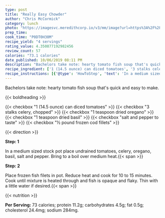 ```yaml
---
type: post
title: "Really Easy Chowder"
author: "Chris McCormick"
category: lunch
photo: "https://imagesvc.meredithcorp.io/v3/mm/image?url=https%3A%2F%2Fimages.media-allrecipes.com%2Fuserphotos%2F879235.jpg"
prep_time: 
cook_time: "P0DT0H30M"
recipe_yield: "4 servings"
rating_value: 4.350877192982456
review_count: 57
calories: "73.1 calories"
date_published: 10/06/2019 08:11 PM
description: "Bachelors take note: hearty tomato fish soup that's quick and easy to make."
recipe_ingredient: ['1 (14.5 ounce) can diced tomatoes', '3 stalks celery, chopped', '1 teaspoon dried oregano', '1 teaspoon dried basil', 'salt and pepper to taste', '½ pound frozen cod fillets']
recipe_instructions: [{'@type': 'HowToStep', 'text': 'In a medium sized stock pot place undrained tomatoes, celery, oregano, basil, salt and pepper.  Bring to a boil over medium heat.\n'}, {'@type': 'HowToStep', 'text': 'Place frozen fish filets in pot.  Reduce heat and cook for 10 to 15 minutes.  Cook until mixture is heated through and fish is opaque and flaky.  Thin with a little water if desired.\n'}]
---
```


Bachelors take note: hearty tomato fish soup that's quick and easy to make. 

{{< boldheading >}}

{{< checkbox "1 (14.5 ounce) can diced tomatoes" >}}
{{< checkbox "3 stalks celery, chopped" >}}
{{< checkbox "1 teaspoon dried oregano" >}}
{{< checkbox "1 teaspoon dried basil" >}}
{{< checkbox "salt and pepper to taste" >}}
{{< checkbox "½ pound frozen cod fillets" >}}


{{< direction >}}

**Step: 1**

In a medium sized stock pot place undrained tomatoes, celery, oregano, basil, salt and pepper.  Bring to a boil over medium heat.{{< span >}}

**Step: 2**

Place frozen fish filets in pot.  Reduce heat and cook for 10 to 15 minutes.  Cook until mixture is heated through and fish is opaque and flaky.  Thin with a little water if desired.{{< span >}}

{{< nutrition >}}

**Per Serving:** 73 calories; protein 11.2g; carbohydrates 4.5g; fat 0.5g; cholesterol 24.4mg; sodium 284mg.